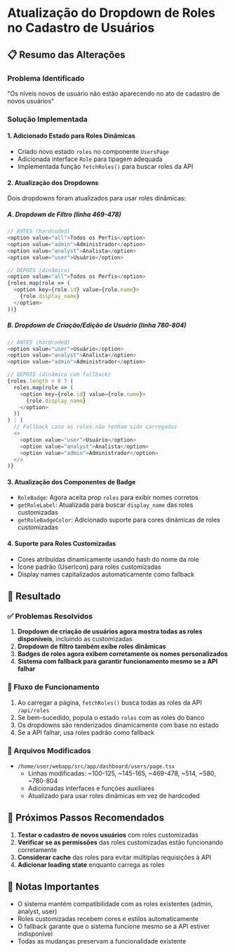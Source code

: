 # Atualização do Dropdown de Roles no Cadastro de Usuários

## 📋 Resumo das Alterações

### Problema Identificado
"Os níveis novos de usuário não estão aparecendo no ato de cadastro de novos usuários"

### Solução Implementada

#### 1. **Adicionado Estado para Roles Dinâmicas**
- Criado novo estado `roles` no componente `UsersPage`
- Adicionada interface `Role` para tipagem adequada
- Implementada função `fetchRoles()` para buscar roles da API

#### 2. **Atualização dos Dropdowns**
Dois dropdowns foram atualizados para usar roles dinâmicas:

##### A. Dropdown de Filtro (linha 469-478)
```typescript
// ANTES (hardcoded)
<option value="all">Todos os Perfis</option>
<option value="admin">Administrador</option>
<option value="analyst">Analista</option>
<option value="user">Usuário</option>

// DEPOIS (dinâmico)
<option value="all">Todos os Perfis</option>
{roles.map(role => (
  <option key={role.id} value={role.name}>
    {role.display_name}
  </option>
))}
```

##### B. Dropdown de Criação/Edição de Usuário (linha 780-804)
```typescript
// ANTES (hardcoded)
<option value="user">Usuário</option>
<option value="analyst">Analista</option>
<option value="admin">Administrador</option>

// DEPOIS (dinâmico com fallback)
{roles.length > 0 ? (
  roles.map(role => (
    <option key={role.id} value={role.name}>
      {role.display_name}
    </option>
  ))
) : (
  // Fallback caso as roles não tenham sido carregadas
  <>
    <option value="user">Usuário</option>
    <option value="analyst">Analista</option>
    <option value="admin">Administrador</option>
  </>
)}
```

#### 3. **Atualização dos Componentes de Badge**
- `RoleBadge`: Agora aceita prop `roles` para exibir nomes corretos
- `getRoleLabel`: Atualizada para buscar `display_name` das roles customizadas
- `getRoleBadgeColor`: Adicionado suporte para cores dinâmicas de roles customizadas

#### 4. **Suporte para Roles Customizadas**
- Cores atribuídas dinamicamente usando hash do nome da role
- Ícone padrão (UserIcon) para roles customizadas
- Display names capitalizados automaticamente como fallback

## 🎯 Resultado

### ✅ Problemas Resolvidos
1. **Dropdown de criação de usuários agora mostra todas as roles disponíveis**, incluindo as customizadas
2. **Dropdown de filtro também exibe roles dinâmicas**
3. **Badges de roles agora exibem corretamente os nomes personalizados**
4. **Sistema com fallback para garantir funcionamento mesmo se a API falhar**

### 🔄 Fluxo de Funcionamento
1. Ao carregar a página, `fetchRoles()` busca todas as roles da API `/api/roles`
2. Se bem-sucedido, popula o estado `roles` com as roles do banco
3. Os dropdowns são renderizados dinamicamente com base no estado
4. Se a API falhar, usa roles padrão como fallback

### 📝 Arquivos Modificados
- `/home/user/webapp/src/app/dashboard/users/page.tsx`
  - Linhas modificadas: ~100-125, ~145-165, ~469-478, ~514, ~580, ~780-804
  - Adicionadas interfaces e funções auxiliares
  - Atualizado para usar roles dinâmicas em vez de hardcoded

## 🚀 Próximos Passos Recomendados

1. **Testar o cadastro de novos usuários** com roles customizadas
2. **Verificar se as permissões** das roles customizadas estão funcionando corretamente
3. **Considerar cache** das roles para evitar múltiplas requisições à API
4. **Adicionar loading state** enquanto carrega as roles

## 📌 Notas Importantes

- O sistema mantém compatibilidade com as roles existentes (admin, analyst, user)
- Roles customizadas recebem cores e estilos automaticamente
- O fallback garante que o sistema funcione mesmo se a API estiver indisponível
- Todas as mudanças preservam a funcionalidade existente
